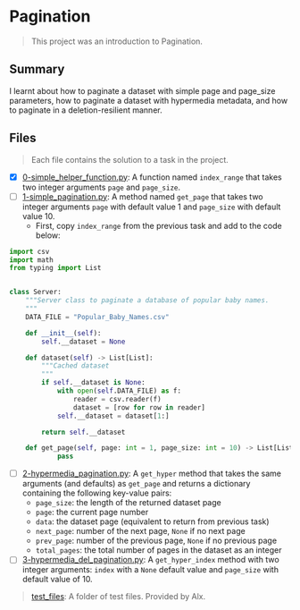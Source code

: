 # Pagination

> This project was an introduction to Pagination.

## Summary

I learnt about how to paginate a dataset with simple page and page_size parameters, how to paginate a dataset with hypermedia metadata, and how to paginate in a deletion-resilient manner.

## Files

> Each file contains the solution to a task in the project.

- [x] [0-simple_helper_function.py](https://github.com/Ebube-Ochemba/alx-backend/blob/main/0x00-pagination/0-simple_helper_function.py): A function named `index_range` that takes two integer arguments `page` and `page_size`.
- [ ] [1-simple_pagination.py](https://github.com/Ebube-Ochemba/alx-backend/blob/main/0x00-pagination/1-simple_pagination.py): A method named `get_page` that takes two integer arguments `page` with default value 1 and `page_size` with default value 10.
    - First, copy `index_range` from the previous task and add to the code below:
```py
import csv
import math
from typing import List


class Server:
    """Server class to paginate a database of popular baby names.
    """
    DATA_FILE = "Popular_Baby_Names.csv"

    def __init__(self):
        self.__dataset = None

    def dataset(self) -> List[List]:
        """Cached dataset
        """
        if self.__dataset is None:
            with open(self.DATA_FILE) as f:
                reader = csv.reader(f)
                dataset = [row for row in reader]
            self.__dataset = dataset[1:]

        return self.__dataset

    def get_page(self, page: int = 1, page_size: int = 10) -> List[List]:
            pass
```
- [ ] [2-hypermedia_pagination.py](https://github.com/Ebube-Ochemba/alx-backend/blob/main/0x00-pagination/2-hypermedia_pagination.py): A `get_hyper` method that takes the same arguments (and defaults) as `get_page` and returns a dictionary containing the following key-value pairs:
    - `page_size`: the length of the returned dataset page
    - `page`: the current page number
    - `data`: the dataset page (equivalent to return from previous task)
    - `next_page`: number of the next page, `None` if no next page
    - `prev_page`: number of the previous page, `None` if no previous page
    - `total_pages`: the total number of pages in the dataset as an integer
- [ ] [3-hypermedia_del_pagination.py](https://github.com/Ebube-Ochemba/alx-backend/blob/main/0x00-pagination/3-hypermedia_del_pagination.py): A `get_hyper_index` method with two integer arguments: `index` with a `None` default value and `page_size` with default value of 10.

> [test_files](): A folder of test files. Provided by Alx.
